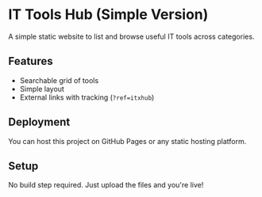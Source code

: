 # IT Tools Hub (Simple Version)

A simple static website to list and browse useful IT tools across categories.

## Features
- Searchable grid of tools
- Simple layout
- External links with tracking (`?ref=itxhub`)

## Deployment
You can host this project on GitHub Pages or any static hosting platform.

## Setup
No build step required. Just upload the files and you're live!
